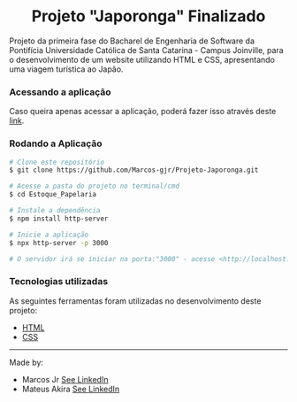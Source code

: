 <h1 align="center">
  Projeto "Japoronga" Finalizado
</h1>

Projeto da primeira fase do Bacharel de Engenharia de Software da Pontifícia Universidade Católica de Santa Catarina - Campus Joinville, para o desenvolvimento de um website utilizando HTML e CSS, apresentando uma viagem turística ao Japão.

### Acessando a aplicação

Caso queira apenas acessar a aplicação, poderá fazer isso através deste [link](https://projeto-japoronga.vercel.app).

### Rodando a Aplicação

```bash
# Clone este repositório
$ git clone https://github.com/Marcos-gjr/Projeto-Japoronga.git

# Acesse a pasta do projeto no terminal/cmd
$ cd Estoque_Papelaria

# Instale a dependência 
$ npm install http-server

# Inicie a aplicação
$ npx http-server -p 3000

# O servidor irá se iniciar na porta:"3000" - acesse <http://localhost:3000>
```

### Tecnologias utilizadas 
As seguintes ferramentas foram utilizadas no desenvolvimento deste projeto:
- [HTML](https://html.com/document/)
- [CSS](https://www.w3schools.com/cssref/index.php)

---

Made by:

 - Marcos Jr [See LinkedIn](https://www.linkedin.com/in/marcos-gon%C3%A7alves-bbb17a1b5)
 - Mateus Akira [See LinkedIn](https://www.linkedin.com/in/mateus-akira-muranaka-829520218/)
